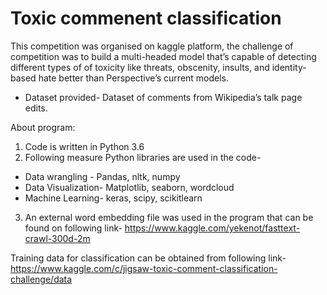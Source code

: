 # Toxic commenent classification

This competition was organised on kaggle platform, the challenge of competition was to build a multi-headed model that’s capable of detecting different types of of toxicity like threats, obscenity, insults, and identity-based hate better than Perspective’s current models. 

* Dataset provided-
Dataset of comments from Wikipedia’s talk page edits.

About program:
1. Code is written in Python 3.6
2. Following measure Python libraries are used in the code- 
* Data wrangling - Pandas, nltk, numpy
* Data Visualization- Matplotlib, seaborn, wordcloud
* Machine Learning- keras, scipy, scikitlearn
3. An external word embedding file was used in the program that can be found on following link-
https://www.kaggle.com/yekenot/fasttext-crawl-300d-2m

Training data for classification can be obtained from following link- 
https://www.kaggle.com/c/jigsaw-toxic-comment-classification-challenge/data
